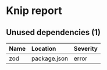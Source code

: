 # Knip report

## Unused dependencies (1)

| Name | Location     | Severity |
| :-- | :----------- | :------- |
| zod | package.json | error    |

